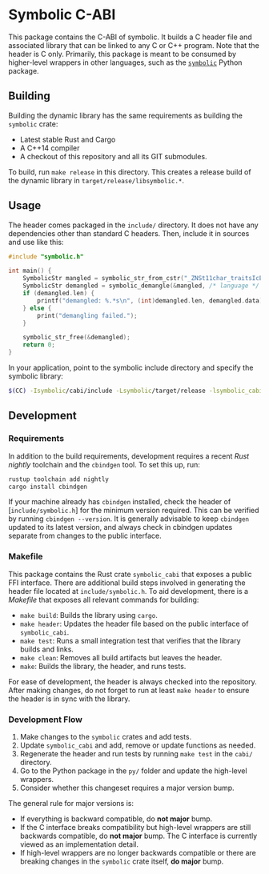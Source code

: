# Symbolic C-ABI

This package contains the C-ABI of symbolic. It builds a C header file and associated library that
can be linked to any C or C++ program. Note that the header is C only. Primarily, this package is
meant to be consumed by higher-level wrappers in other languages, such as the
[`symbolic`](https://pypi.org/project/symbolic/) Python package.

## Building

Building the dynamic library has the same requirements as building the `symbolic` crate:

- Latest stable Rust and Cargo
- A C++14 compiler
- A checkout of this repository and all its GIT submodules.

To build, run `make release` in this directory. This creates a release build of the dynamic library
in `target/release/libsymbolic.*`.

## Usage

The header comes packaged in the `include/` directory. It does not have any dependencies other than
standard C headers. Then, include it in sources and use like this:

```c
#include "symbolic.h"

int main() {
    SymbolicStr mangled = symbolic_str_from_cstr("_ZNSt11char_traitsIcE6assignERcRKc");
    SymbolicStr demangled = symbolic_demangle(&mangled, /* language */ 0);
    if (demangled.len) {
        printf("demangled: %.*s\n", (int)demangled.len, demangled.data);
    } else {
        print("demangling failed.");
    }

    symbolic_str_free(&demangled);
    return 0;
}
```

In your application, point to the symbolic include directory and specify the symbolic library:

```bash
$(CC) -Isymbolic/cabi/include -Lsymbolic/target/release -lsymbolic_cabi -o myprogram main.c
```

## Development

### Requirements

In addition to the build requirements, development requires a recent _Rust nightly_ toolchain and
the `cbindgen` tool. To set this up, run:

```bash
rustup toolchain add nightly
cargo install cbindgen
```

If your machine already has `cbindgen` installed, check the header of [`include/symbolic.h`] for the
minimum version required. This can be verified by running `cbindgen --version`. It is generally
advisable to keep `cbindgen` updated to its latest version, and always check in cbindgen updates
separate from changes to the public interface.

### Makefile

This package contains the Rust crate `symbolic_cabi` that exposes a public FFI interface. There are
additional build steps involved in generating the header file located at `include/symbolic.h`. To
aid development, there is a _Makefile_ that exposes all relevant commands for building:

- `make build`: Builds the library using `cargo`.
- `make header`: Updates the header file based on the public interface of `symbolic_cabi`.
- `make test`: Runs a small integration test that verifies that the library builds and links.
- `make clean`: Removes all build artifacts but leaves the header.
- `make`: Builds the library, the header, and runs tests.

For ease of development, the header is always checked into the repository. After making changes, do
not forget to run at least `make header` to ensure the header is in sync with the library.

### Development Flow

1. Make changes to the `symbolic` crates and add tests.
2. Update `symbolic_cabi` and add, remove or update functions as needed.
3. Regenerate the header and run tests by running `make test` in the `cabi/` directory.
4. Go to the Python package in the `py/` folder and update the high-level wrappers.
5. Consider whether this changeset requires a major version bump.

The general rule for major versions is:

- If everything is backward compatible, do **not major** bump.
- If the C interface breaks compatibility but high-level wrappers are still backwards compatible, do
  **not major** bump. The C interface is currently viewed as an implementation detail.
- If high-level wrappers are no longer backwards compatible or there are breaking changes in the
  `symbolic` crate itself, **do major** bump.
